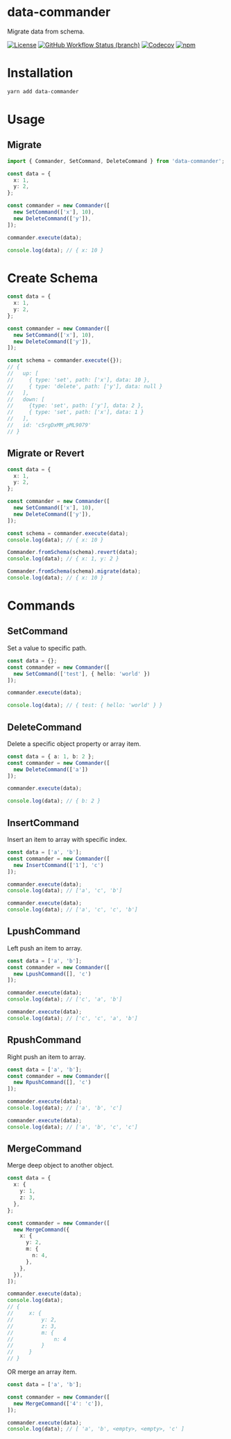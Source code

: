 # data-commander

Migrate data from schema.


[![License](https://img.shields.io/github/license/fwh1990/data-commander)](https://github.com/fwh1990/data-commander/blob/main/LICENSE)
[![GitHub Workflow Status (branch)](https://img.shields.io/github/workflow/status/fwh1990/data-commander/CI/main)](https://github.com/fwh1990/data-commander/actions)
[![Codecov](https://img.shields.io/codecov/c/github/fwh1990/data-commander)](https://codecov.io/gh/fwh1990/data-commander)
[![npm](https://img.shields.io/npm/v/data-commander)](https://www.npmjs.com/package/data-commander)


# Installation

```bash
yarn add data-commander
```

# Usage

## Migrate

```typescript
import { Commander, SetCommand, DeleteCommand } from 'data-commander';

const data = {
  x: 1,
  y: 2,
};

const commander = new Commander([
  new SetCommand(['x'], 10),
  new DeleteCommand(['y']),
]);

commander.execute(data);

console.log(data); // { x: 10 }
```

# Create Schema

```typescript
const data = {
  x: 1,
  y: 2,
};

const commander = new Commander([
  new SetCommand(['x'], 10),
  new DeleteCommand(['y']),
]);

const schema = commander.execute({});
// {
//   up: [
//     { type: 'set', path: ['x'], data: 10 },
//     { type: 'delete', path: ['y'], data: null }
//   ],
//   down: [
//     {type: 'set', path: ['y'], data: 2 },
//     { type: 'set', path: ['x'], data: 1 }
//   ],
//   id: 'c5rgDxMM_pML9079'
// }
```

## Migrate or Revert

```typescript
const data = {
  x: 1,
  y: 2,
};

const commander = new Commander([
  new SetCommand(['x'], 10),
  new DeleteCommand(['y']),
]);

const schema = commander.execute(data);
console.log(data); // { x: 10 }

Commander.fromSchema(schema).revert(data);
console.log(data); // { x: 1, y: 2 }

Commander.fromSchema(schema).migrate(data);
console.log(data); // { x: 10 }
```

# Commands

## SetCommand

Set a value to specific path.

```typescript
const data = {};
const commander = new Commander([
  new SetCommand(['test'], { hello: 'world' })
]);

commander.execute(data);

console.log(data); // { test: { hello: 'world' } }
```

## DeleteCommand

Delete a specific object property or array item.

```typescript
const data = { a: 1, b: 2 };
const commander = new Commander([
  new DeleteCommand(['a'])
]);

commander.execute(data);

console.log(data); // { b: 2 }
```

## InsertCommand

Insert an item to array with specific index.

```typescript
const data = ['a', 'b'];
const commander = new Commander([
  new InsertCommand(['1'], 'c')
]);

commander.execute(data);
console.log(data); // ['a', 'c', 'b']

commander.execute(data);
console.log(data); // ['a', 'c', 'c', 'b']
```

## LpushCommand

Left push an item to array.

```typescript
const data = ['a', 'b'];
const commander = new Commander([
  new LpushCommand([], 'c')
]);

commander.execute(data);
console.log(data); // ['c', 'a', 'b']

commander.execute(data);
console.log(data); // ['c', 'c', 'a', 'b']
```

## RpushCommand

Right push an item to array.

```typescript
const data = ['a', 'b'];
const commander = new Commander([
  new RpushCommand([], 'c')
]);

commander.execute(data);
console.log(data); // ['a', 'b', 'c']

commander.execute(data);
console.log(data); // ['a', 'b', 'c', 'c']
```

## MergeCommand

Merge deep object to another object.

```typescript
const data = {
  x: {
    y: 1,
    z: 3,
  },
};

const commander = new Commander([
  new MergeCommand({
    x: {
      y: 2,
      m: {
        n: 4,
      },
    },
  }),
]);

commander.execute(data);
console.log(data);
// {
//     x: {
//         y: 2,
//         z: 3,
//         m: {
//             n: 4
//         }
//     }
// }
```

OR merge an array item.

```typescript
const data = ['a', 'b'];

const commander = new Commander([
  new MergeCommand(['4': 'c']),
]);

commander.execute(data);
console.log(data); // [ 'a', 'b', <empty>, <empty>, 'c' ]
```
